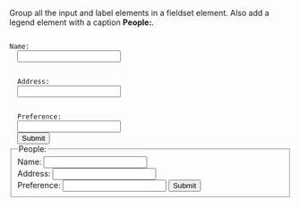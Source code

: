 Group all the input and label elements in a fieldset element. Also add a legend element with a caption **People:**.

<codeblock language="html" type="exercise" testMode="fixedInput">
<code>
<label>Name: </label>
  <input type="text">
  <br>
  <label>Address: </label>
  <input type="text">
  <br>
  <label>Preference: </label>
  <input type="text">
  <input type="submit">
</code>

<solution>
<fieldset>
  <legend>People:</legend>
  <label>Name: </label>
  <input type="text">
  <br>
  <label>Address: </label>
  <input type="text">
  <br>
  <label>Preference: </label>
  <input type="text">
  <input type="submit">
</fieldset>
</solution>
</codeblock>